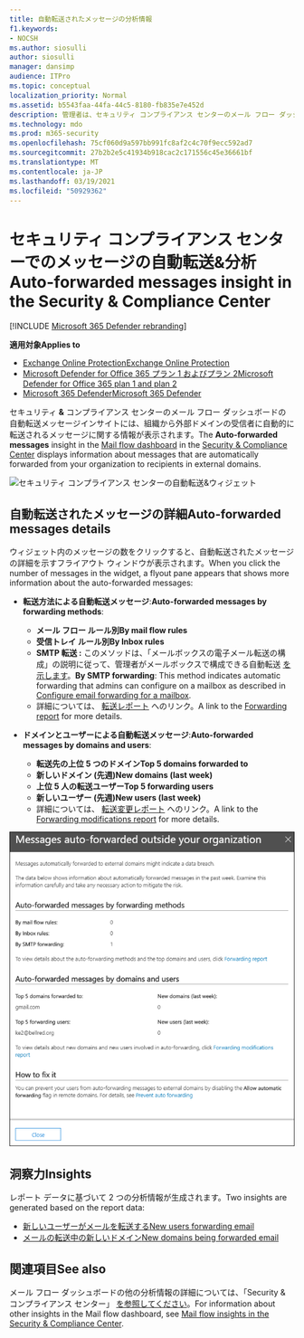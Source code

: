```yaml
---
title: 自動転送されたメッセージの分析情報
f1.keywords:
- NOCSH
ms.author: siosulli
author: siosulli
manager: dansimp
audience: ITPro
ms.topic: conceptual
localization_priority: Normal
ms.assetid: b5543faa-44fa-44c5-8180-fb835e7e452d
description: 管理者は、セキュリティ コンプライアンス センターのメール フロー ダッシュボードで自動転送&できます。
ms.technology: mdo
ms.prod: m365-security
ms.openlocfilehash: 75cf060d9a597bb991fc8af2c4c70f9ecc592ad7
ms.sourcegitcommit: 27b2b2e5c41934b918cac2c171556c45e36661bf
ms.translationtype: MT
ms.contentlocale: ja-JP
ms.lasthandoff: 03/19/2021
ms.locfileid: "50929362"
---
```

# <a name="auto-forwarded-messages-insight-in-the-security--compliance-center"></a><span data-ttu-id="42c80-103">セキュリティ コンプライアンス センターでのメッセージの自動転送&分析</span><span class="sxs-lookup"><span data-stu-id="42c80-103">Auto-forwarded messages insight in the Security & Compliance Center</span></span>

[!INCLUDE [Microsoft 365 Defender rebranding](../includes/microsoft-defender-for-office.md)]

<span data-ttu-id="42c80-104">**適用対象**</span><span class="sxs-lookup"><span data-stu-id="42c80-104">**Applies to**</span></span>
- [<span data-ttu-id="42c80-105">Exchange Online Protection</span><span class="sxs-lookup"><span data-stu-id="42c80-105">Exchange Online Protection</span></span>](exchange-online-protection-overview.md)
- [<span data-ttu-id="42c80-106">Microsoft Defender for Office 365 プラン 1 およびプラン 2</span><span class="sxs-lookup"><span data-stu-id="42c80-106">Microsoft Defender for Office 365 plan 1 and plan 2</span></span>](office-365-atp.md)
- [<span data-ttu-id="42c80-107">Microsoft 365 Defender</span><span class="sxs-lookup"><span data-stu-id="42c80-107">Microsoft 365 Defender</span></span>](../mtp/microsoft-threat-protection.md)

<span data-ttu-id="42c80-108">セキュリティ **&** コンプライアンス センターのメール [](mail-flow-insights-v2.md)フロー ダッシュボードの [](https://protection.office.com)自動転送メッセージインサイトには、組織から外部ドメインの受信者に自動的に転送されるメッセージに関する情報が表示されます。</span><span class="sxs-lookup"><span data-stu-id="42c80-108">The **Auto-forwarded messages** insight in the [Mail flow dashboard](mail-flow-insights-v2.md) in the [Security & Compliance Center](https://protection.office.com) displays information about messages that are automatically forwarded from your organization to recipients in external domains.</span></span>

![セキュリティ コンプライアンス センターの自動転送&ウィジェット](../../media/mfi-auto-forwarded-messages.png)

## <a name="auto-forwarded-messages-details"></a><span data-ttu-id="42c80-110">自動転送されたメッセージの詳細</span><span class="sxs-lookup"><span data-stu-id="42c80-110">Auto-forwarded messages details</span></span>

<span data-ttu-id="42c80-111">ウィジェット内のメッセージの数をクリックすると、自動転送されたメッセージの詳細を示すフライアウト ウィンドウが表示されます。</span><span class="sxs-lookup"><span data-stu-id="42c80-111">When you click the number of messages in the widget, a flyout pane appears that shows more information about the auto-forwarded messages:</span></span>

- <span data-ttu-id="42c80-112">**転送方法による自動転送メッセージ**:</span><span class="sxs-lookup"><span data-stu-id="42c80-112">**Auto-forwarded messages by forwarding methods**:</span></span>

  - <span data-ttu-id="42c80-113">**メール フロー ルール別**</span><span class="sxs-lookup"><span data-stu-id="42c80-113">**By mail flow rules**</span></span>
  - <span data-ttu-id="42c80-114">**受信トレイ ルール別**</span><span class="sxs-lookup"><span data-stu-id="42c80-114">**By Inbox rules**</span></span>
  - <span data-ttu-id="42c80-115">**SMTP 転送 :** このメソッドは、「メールボックスの電子メール転送の構成」の説明に従って、管理者がメールボックスで構成できる自動転送 [を示します](/Exchange/recipients-in-exchange-online/manage-user-mailboxes/configure-email-forwarding)。</span><span class="sxs-lookup"><span data-stu-id="42c80-115">**By SMTP forwarding**: This method indicates automatic forwarding that admins can configure on a mailbox as described in [Configure email forwarding for a mailbox](/Exchange/recipients-in-exchange-online/manage-user-mailboxes/configure-email-forwarding).</span></span>
  - <span data-ttu-id="42c80-116">詳細については、 [転送レポート](view-mail-flow-reports.md#forwarding-report) へのリンク。</span><span class="sxs-lookup"><span data-stu-id="42c80-116">A link to the [Forwarding report](view-mail-flow-reports.md#forwarding-report) for more details.</span></span>

- <span data-ttu-id="42c80-117">**ドメインとユーザーによる自動転送メッセージ**:</span><span class="sxs-lookup"><span data-stu-id="42c80-117">**Auto-forwarded messages by domains and users**:</span></span>

  - <span data-ttu-id="42c80-118">**転送先の上位 5 つのドメイン**</span><span class="sxs-lookup"><span data-stu-id="42c80-118">**Top 5 domains forwarded to**</span></span>
  - <span data-ttu-id="42c80-119">**新しいドメイン (先週)**</span><span class="sxs-lookup"><span data-stu-id="42c80-119">**New domains (last week)**</span></span>
  - <span data-ttu-id="42c80-120">**上位 5 人の転送ユーザー**</span><span class="sxs-lookup"><span data-stu-id="42c80-120">**Top 5 forwarding users**</span></span>
  - <span data-ttu-id="42c80-121">**新しいユーザー (先週)**</span><span class="sxs-lookup"><span data-stu-id="42c80-121">**New users (last week)**</span></span>
  - <span data-ttu-id="42c80-122">詳細については、 [転送変更レポート](mfi-new-users-forwarding-email.md#forwarding-modifications-report) へのリンク。</span><span class="sxs-lookup"><span data-stu-id="42c80-122">A link to the [Forwarding modifications report](mfi-new-users-forwarding-email.md#forwarding-modifications-report) for more details.</span></span>

![セキュリティ コンプライアンス センターの自動転送メッセージ レポートの詳細&飛び出し](../../media/mfi-auto-forwarded-messages-details.png)

## <a name="insights"></a><span data-ttu-id="42c80-124">洞察力</span><span class="sxs-lookup"><span data-stu-id="42c80-124">Insights</span></span>

<span data-ttu-id="42c80-125">レポート データに基づいて 2 つの分析情報が生成されます。</span><span class="sxs-lookup"><span data-stu-id="42c80-125">Two insights are generated based on the report data:</span></span>

- [<span data-ttu-id="42c80-126">新しいユーザーがメールを転送する</span><span class="sxs-lookup"><span data-stu-id="42c80-126">New users forwarding email</span></span>](mfi-new-users-forwarding-email.md)
- [<span data-ttu-id="42c80-127">メールの転送中の新しいドメイン</span><span class="sxs-lookup"><span data-stu-id="42c80-127">New domains being forwarded email</span></span>](mfi-new-domains-being-forwarded-email.md)

## <a name="see-also"></a><span data-ttu-id="42c80-128">関連項目</span><span class="sxs-lookup"><span data-stu-id="42c80-128">See also</span></span>

<span data-ttu-id="42c80-129">メール フロー ダッシュボードの他の分析情報の詳細については、「Security & コンプライアンス センター」 [を参照してください](mail-flow-insights-v2.md)。</span><span class="sxs-lookup"><span data-stu-id="42c80-129">For information about other insights in the Mail flow dashboard, see [Mail flow insights in the Security & Compliance Center](mail-flow-insights-v2.md).</span></span>